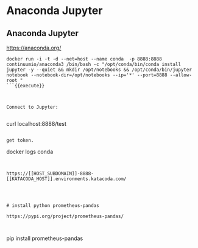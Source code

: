 # Anaconda Jupyter 




## Anaconda Jupyter

https://anaconda.org/

```
docker run -i -t -d --net=host --name conda  -p 8888:8888 continuumio/anaconda3 /bin/bash -c "/opt/conda/bin/conda install jupyter -y --quiet && mkdir /opt/notebooks && /opt/conda/bin/jupyter notebook --notebook-dir=/opt/notebooks --ip='*' --port=8888 --allow-root " 
```{{execute}}



Connect to Jupyter:


```
curl localhost:8888/test
```{{execute}}

get token.

```
docker logs conda
```


https://[[HOST_SUBDOMAIN]]-8888-[[KATACODA_HOST]].environments.katacoda.com/




# install python prometheus-pandas

https://pypi.org/project/prometheus-pandas/



```
pip install prometheus-pandas

```{{execute}}

